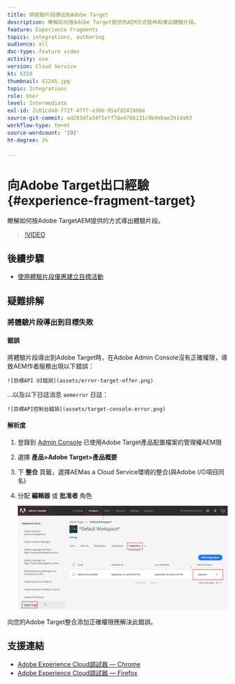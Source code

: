 ```yaml
---
title: 將經驗片段導出到Adobe Target
description: 瞭解如何按Adobe Target提供的AEM方式發佈和導出體驗片段。
feature: Experience Fragments
topics: integrations, authoring
audience: all
doc-type: feature video
activity: use
version: Cloud Service
kt: 6350
thumbnail: 41245.jpg
topic: Integrations
role: User
level: Intermediate
exl-id: 2c01cda8-f72f-47f7-a36b-95afd241906e
source-git-commit: ad203d7a34f5eff7de4768131c9b4ebae261da93
workflow-type: tm+mt
source-wordcount: '192'
ht-degree: 3%

---
```


# 向Adobe Target出口經驗 {#experience-fragment-target}

瞭解如何按Adobe TargetAEM提供的方式導出體驗片段。

>[!VIDEO](https://video.tv.adobe.com/v/41245?quality=12&learn=on)

## 後續步驟

+ [使用體驗片段優惠建立目標活動](./create-target-activity.md)

## 疑難排解

### 將體驗片段導出到目標失敗

#### 錯誤

將體驗片段導出到Adobe Target時，在Adobe Admin Console沒有正確權限，導致AEM作者服務出現以下錯誤：

    ![目標API UI錯誤](assets/error-target-offer.png)

...以及以下日誌消息 `aemerror` 日誌：

    ![目標API控制台錯誤](assets/target-console-error.png)

#### 解析度

1. 登錄到 [Admin Console](https://adminconsole.adobe.com/) 已使用Adobe Target產品配置檔案的管理權AEM限
2. 選擇 __產品>Adobe Target>產品概要__
3. 下 __整合__ 頁籤，選擇AEMas a Cloud Service環境的整合(與Adobe I/O項目同名)
4. 分配 __編輯器__ 或 __批准者__ 角色

   ![目標API錯誤](assets/target-permissions.png)

向您的Adobe Target整合添加正確權限應解決此錯誤。

## 支援連結

+ [Adobe Experience Cloud調試器 — Chrome](https://chrome.google.com/webstore/detail/adobe-experience-cloud-de/ocdmogmohccmeicdhlhhgepeaijenapj)
+ [Adobe Experience Cloud調試器 — Firefox](https://addons.mozilla.org/en-US/firefox/addon/adobe-experience-platform-dbg/)
